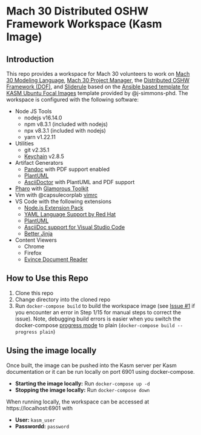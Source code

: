 # Mach 30 Distributed OSHW Framework Workspace (Kasm Image)

## Introduction

This repo provides a workspace for Mach 30 volunteers to work on [Mach 30 Modeling Language](https://github.com/Mach30/m30ml), [Mach 30 Project Manager](https://github.com/Mach30/m30mlTools), the [Distributed OSHW Framework (DOF)](https://github.com/Mach30/dof), and [Sliderule](https://github.com/Mach30/sliderule) based on the [Ansible based template for KASM Ubuntu Focal Images](https://github.com/j-simmons-phd/kasm-core-focal-template) template provided by @j-simmons-phd.  The workspace is configured with the following software:

- Node JS Tools
    - nodejs v16.14.0
    - npm v8.3.1 (included with nodejs)
    - npx v8.3.1 (included with nodejs)
    - yarn v1.22.11
- Utilities
    - git v2.35.1
    - [Keychain](https://www.funtoo.org/Keychain) v2.8.5
- Artifact Generators
    - [Pandoc](https://pandoc.org/) with PDF support enabled
    - [PlantUML](https://plantuml.com/)
    - [AsciiDoctor](https://asciidoctor.org/) with PlantUML and PDF support
- [Pharo](https://pharo.org/) with [Glamorous Toolkit](https://gtoolkit.com/)
- Vim with @capsulecorplab [vimrc](https://gist.github.com/capsulecorplab/495058e7a57ed8adaed3c40c80d09739#file-vimrc)
- VS Code with the following extensions
    - [Node.js Extension Pack](https://marketplace.visualstudio.com/items?itemName=waderyan.nodejs-extension-pack)
    - [YAML Language Support by Red Hat](https://marketplace.visualstudio.com/items?itemName=redhat.vscode-yaml)
    - [PlantUML](https://marketplace.visualstudio.com/items?itemName=jebbs.plantuml)
    - [AsciiDoc support for Visual Studio Code](https://marketplace.visualstudio.com/items?itemName=asciidoctor.asciidoctor-vscode)
    - [Better Jinja](https://marketplace.visualstudio.com/items?itemName=samuelcolvin.jinjahtml)
- Content Viewers
    - Chrome
    - Firefox
    - [Evince Document Reader](https://wiki.gnome.org/Apps/Evince)

## How to Use this Repo

1. Clone this repo
1. Change directory into the cloned repo 
1. Run `docker-compose build` to build the workspace image (see [Issue #1](https://github.com/j-simmons-phd/kasm-core-focal-template/issues/1) if you encounter an error in Step 1/15 for manual steps to correct the issue).  Note, debugging build errors is easier when you switch the docker-compose [progress mode](https://docs.docker.com/engine/reference/commandline/compose_build/#options) to plain (`docker-compose build --progress plain`)

## Using the image locally

Once built, the image can be pushed into the Kasm server per Kasm documentation or it can be run locally on port 6901 using docker-compose.

- **Starting the image locally:** Run `docker-compose up -d`
- **Stopping the image locally:** Run `docker-compose down`

When running locally, the workspace can be accessed at https://localhost:6901 with
- **User:** `kasm_user`
- **Passwordd:** `password`
